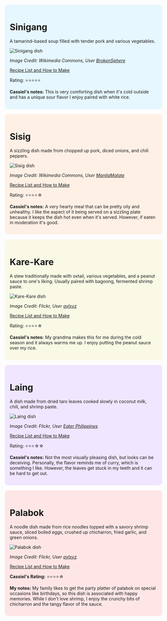 <!-- Cassiel's Rating of Filipino Food -->
<div style="background-color: #e6f7ff; padding:16px; margin:16px 0; border-radius:10px;">
  <h1><strong>Sinigang</strong></h1>
  <p>A tamarind-based soup filled with tender pork and various vegetables.</p>
  <img src="https://upload.wikimedia.org/wikipedia/commons/f/f5/Sinigang_na_Baboy_DSCF4234.jpg" alt="Sinigang dish">
  <p><em>Image Credit: Wikimedia Commons, User <a href="https://commons.wikimedia.org/wiki/File:Sinigang_na_Baboy_DSCF4234.jpg" target="_blank">BrokenSphere</a></em></p>
  <a href="https://panlasangpinoy.com/pork-sinigang-na-baboy-recipe/" target="_blank">
    Recipe List and How to Make
  </a>
  <p>Rating: ⭐⭐⭐⭐⭐</p>
  <p><strong>Cassiel's notes:</strong> This is very comforting dish when it's cold outside and has a unique sour flavor I enjoy paired with white rice.</p>
</div>

<div style="background-color: #fff0e6; padding:16px; margin:16px 0; border-radius:10px;">
  <h1><strong>Sisig</strong></h1>
  <p>A sizzling dish made from chopped up pork, diced onions, and chili peppers.</p>
  <img src="https://upload.wikimedia.org/wikipedia/commons/f/f1/Sizzling_Sisig.jpg" alt="Sisig dish">
  <p><em>Image Credit: Wikimedia Commons, User <a href="https://commons.wikimedia.org/wiki/File:Sizzling_Sisig.jpg" target="_blank">ManilaMalate</a></em></p>
  <a href="https://www.iankewks.com/pork-belly-sisig/" target="_blank">
    Recipe List and How to Make
  </a>
  <p>Rating: ⭐⭐⭐⭐☆</p>
  <p><strong>Cassiel's notes:</strong> A very hearty meal that can be pretty oily and unhealthy. I like the aspect of it being served on a sizzling plate because it keeps the dish hot even when it's served. However, if eaten in moderation it's good.</p>
</div>

<div style="background-color: #f9f9e6; padding:16px; margin:16px 0; border-radius:10px;">
  <h1><strong>Kare-Kare</strong></h1>
  <p>A stew traditionally made with oxtail, various vegetables, and a peanut sauce to one's liking. Usually paired with bagoong, fermented shrimp paste.</p>
  <img src="https://live.staticflickr.com/4128/4947287120_5849fa7655_b.jpg" alt="Kare-Kare dish">
  <p><em>Image Credit: Flickr, User <a href="https://www.flickr.com/photos/avlxyz/4947287120" target="_blank">avlxyz</a></em></p>
  <a href="https://www.iankewks.com/kare-kare-filipino-peanut-oxtail-stew/" target="_blank">
    Recipe List and How to Make
  </a>
  <p>Rating: ⭐⭐⭐⭐☆</p>
  <p><strong>Cassiel's notes:</strong> My grandma makes this for me during the cold season and it always warms me up. I enjoy putting the peanut sauce over my rice.</p>
</div>

<div style="background-color: #f0e6ff; padding:16px; margin:16px 0; border-radius:10px;">
  <h1><strong>Laing</strong></h1>
  <p>A dish made from dried taro leaves cooked slowly in coconut milk, chili, and shrimp paste.</p>
  <img src="https://live.staticflickr.com/65535/32820573357_8a456b7eda_b.jpg" alt="Laing dish">
  <p><em>Image Credit: Flickr, User <a href="https://www.flickr.com/photos/eaterphilippines/32820573357" target="_blank">Eater Philippines</a></em></p>
  <a href="https://www.foxyfolksy.com/authentic-laing-recipe-taro-leaves-coconut-milk/" target="_blank">
    Recipe List and How to Make
  </a>
  <p>Rating: ⭐⭐⭐☆☆</p>
  <p><strong>Cassiel's notes:</strong> Not the most visually pleasing dish, but looks can be deceiving. Personally, the flavor reminds me of curry, which is something I like. However, the leaves get stuck in my teeth and it can be hard to get out.</p>
</div>

<div style="background-color: #ffe6e6; padding:16px; margin:16px 0; border-radius:10px;">
  <h1><strong>Palabok</strong></h1>
  <p>A noodle dish made from rice noodles topped with a savory shrimp sauce, sliced boiled eggs, crushed up chicharron, fried garlic, and green onions.</p>
  <img src="https://live.staticflickr.com/3347/3214914402_14cc5ce7d3_b.jpg" alt="Palabok dish">
  <p><em>Image Credit: Flickr, User <a href="https://www.flickr.com/photos/avlxyz/3214914402" target="_blank">avlxyz</a></em></p>
  <a href="https://www.iankewks.com/pancit-palabok/" target="_blank">
    Recipe List and How to Make
  </a>
  <p><strong>Cassiel's Rating:</strong> ⭐⭐⭐⭐☆</p>
  <p><strong>My notes:</strong> My family likes to get the party platter of palabok on special occasions like birthdays, so this dish is associated with happy memories. While I don't love shrimp, I enjoy the crunchy bits of chicharron and the tangy flavor of the sauce.</p>
</div>
